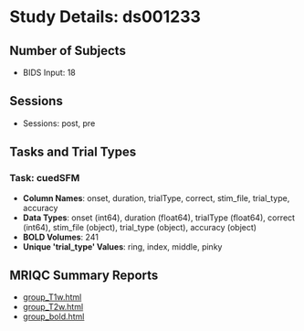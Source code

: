 # Study Details: ds001233

## Number of Subjects
- BIDS Input: 18

## Sessions
- Sessions: post, pre

## Tasks and Trial Types
### Task: cuedSFM
- **Column Names**: onset, duration, trialType, correct, stim_file, trial_type, accuracy
- **Data Types**: onset (int64), duration (float64), trialType (float64), correct (int64), stim_file (object), trial_type (object), accuracy (object)
- **BOLD Volumes**: 241
- **Unique 'trial_type' Values**: ring, index, middle, pinky

## MRIQC Summary Reports
- [group_T1w.html](https://htmlpreview.github.io/?https://github.com/demidenm/openneuro_glmfitlins/blob/main/statsmodel_specs/ds001233/mriqc_summary/group_T1w.html)
- [group_T2w.html](https://htmlpreview.github.io/?https://github.com/demidenm/openneuro_glmfitlins/blob/main/statsmodel_specs/ds001233/mriqc_summary/group_T2w.html)
- [group_bold.html](https://htmlpreview.github.io/?https://github.com/demidenm/openneuro_glmfitlins/blob/main/statsmodel_specs/ds001233/mriqc_summary/group_bold.html)
